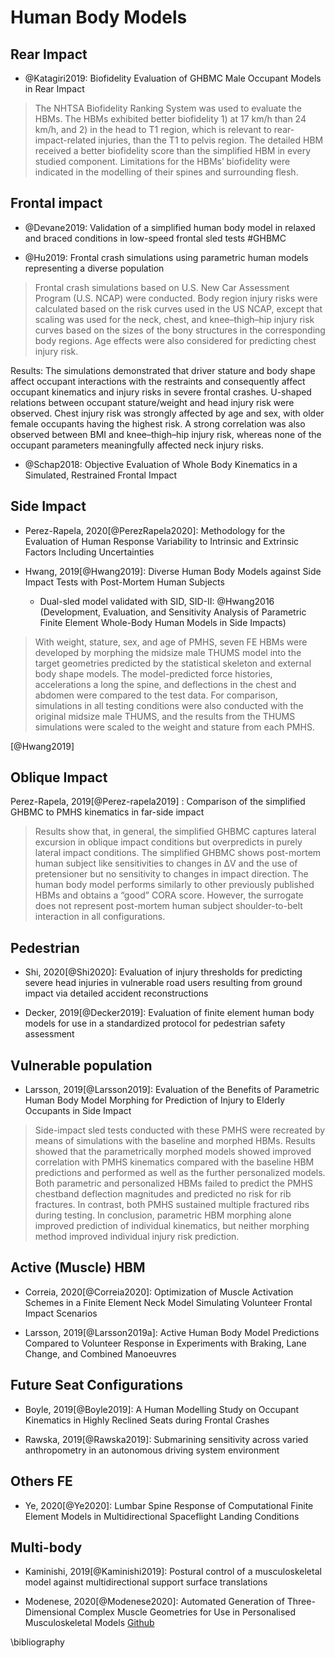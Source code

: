 # Human Body Models

## Rear Impact

- @Katagiri2019: Biofidelity Evaluation of GHBMC Male Occupant Models in Rear Impact

> The NHTSA Biofidelity Ranking System was used to evaluate the HBMs. The HBMs exhibited better biofidelity 1) at 17 km/h than 24 km/h, and 2) in the head to T1 region, which is relevant to rear-impact-related injuries, than the T1 to pelvis region. The detailed HBM received a better biofidelity score than the simplified HBM in every studied component. Limitations for the HBMs’ biofidelity were indicated in the modelling of their spines and surrounding flesh.


## Frontal impact


- @Devane2019: Validation of a simplified human body model in relaxed and braced conditions in low-speed frontal sled tests #GHBMC

- @Hu2019: Frontal crash simulations using parametric human models representing a diverse population

> Frontal crash simulations based on U.S. New Car Assessment Program (U.S. NCAP) were conducted. Body region injury risks were calculated based on the risk curves used in the US NCAP, except that scaling was used for the neck, chest, and knee–thigh–hip injury risk curves based on the sizes of the bony structures in the corresponding body regions. Age effects were also considered for predicting chest injury risk.
>
Results: The simulations demonstrated that driver stature and body shape affect occupant interactions with the restraints and consequently affect occupant kinematics and injury risks in severe frontal crashes. U-shaped relations between occupant stature/weight and head injury risk were observed. Chest injury risk was strongly affected by age and sex, with older female occupants having the highest risk. A strong correlation was also observed between BMI and knee–thigh–hip injury risk, whereas none of the occupant parameters meaningfully affected neck injury risks.

- @Schap2018: Objective Evaluation of Whole Body Kinematics in a Simulated, Restrained Frontal Impact

## Side Impact

- Perez-Rapela, 2020[@PerezRapela2020]: Methodology for the Evaluation of Human Response Variability to Intrinsic and Extrinsic Factors Including Uncertainties

- Hwang, 2019[@Hwang2019]: Diverse Human Body Models against Side Impact Tests with Post-Mortem Human Subjects
    + Dual-sled model validated with SID, SID-II: @Hwang2016 (Development, Evaluation, and Sensitivity Analysis of Parametric Finite Element Whole-Body Human Models in Side Impacts)


> With weight, stature, sex, and age of PMHS, seven FE HBMs were developed by morphing the midsize male THUMS model into the target geometries predicted by the statistical skeleton and external body shape models. The model-predicted force histories, accelerations a long the spine, and deflections in the chest and abdomen were compared to the test data. For comparison, simulations in all testing conditions were also conducted with the original midsize male THUMS, and the results from the THUMS simulations were scaled to the weight and stature from each PMHS.

[@Hwang2019]

## Oblique Impact


Perez-Rapela, 2019[@Perez-rapela2019] : Comparison of the simplified GHBMC to PMHS kinematics in far-side impact

> Results  show  that,  in  general,  the  simplified  GHBMC  captures  lateral  excursion  in  oblique  impact conditions but overpredicts in purely lateral impact conditions. The simplified GHBMC shows post-mortem human subject like sensitivities to changes in ΔV  and  the  use  of  pretensioner  but  no  sensitivity  to  changes  in  impact direction. The human body model performs similarly to other previously published HBMs and obtains a “good”  CORA  score.  However,  the  surrogate  does  not  represent  post-mortem  human  subject  shoulder-to-belt interaction in all configurations.


## Pedestrian

- Shi, 2020[@Shi2020]: Evaluation of injury thresholds for predicting severe head injuries in vulnerable road users resulting from ground impact via detailed accident reconstructions

- Decker, 2019[@Decker2019]: Evaluation of finite element human body models for use in a standardized protocol for pedestrian safety assessment


## Vulnerable population

- Larsson, 2019[@Larsson2019]: Evaluation of the Benefits of Parametric Human Body Model Morphing for Prediction of Injury to Elderly Occupants in Side Impact    

> Side-impact sled tests conducted  with  these  PMHS  were  recreated  by  means  of  simulations  with  the  baseline  and  morphed  HBMs.  Results  showed  that  the  parametrically  morphed  models  showed  improved  correlation  with  PMHS  kinematics  compared  with  the  baseline  HBM  predictions  and  performed  as  well  as  the  further  personalized  models.  Both  parametric and personalized HBMs failed to predict the PMHS chestband deflection magnitudes and predicted no risk for rib fractures. In contrast, both PMHS sustained multiple fractured ribs during testing. In conclusion, parametric  HBM morphing alone improved  prediction  of  individual  kinematics, but neither  morphing  method improved individual injury risk prediction.

## Active (Muscle) HBM

- Correia, 2020[@Correia2020]: Optimization of Muscle Activation Schemes in a Finite Element Neck Model Simulating Volunteer Frontal Impact Scenarios

- Larsson, 2019[@Larsson2019a]: Active Human Body Model Predictions Compared to Volunteer Response in Experiments with Braking, Lane Change, and Combined Manoeuvres


## Future Seat Configurations

- Boyle, 2019[@Boyle2019]: A Human Modelling Study on Occupant Kinematics in Highly Reclined Seats during Frontal Crashes

- Rawska, 2019[@Rawska2019]: Submarining sensitivity across varied anthropometry in an autonomous driving system environment


## Others FE

- Ye, 2020[@Ye2020]: Lumbar Spine Response of Computational Finite Element Models in Multidirectional Spaceflight Landing Conditions

## Multi-body

- Kaminishi, 2019[@Kaminishi2019]: Postural control of a musculoskeletal model against multidirectional support surface translations

- Modenese, 2020[@Modenese2020]: Automated Generation of Three-Dimensional Complex Muscle Geometries for Use in Personalised Musculoskeletal Models [Github](https://github.com/ComputationalBiomechanics/3d-muscles)

\bibliography

